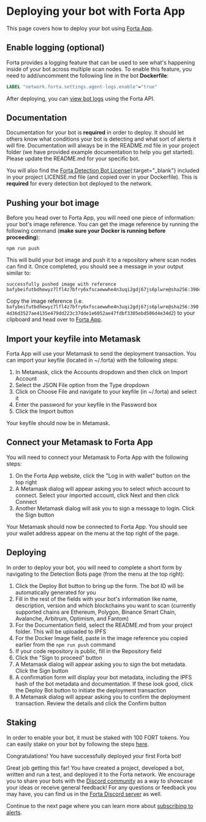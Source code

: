 # Deploying your bot with Forta App

This page covers how to deploy your bot using [Forta App](https://app.forta.network/).

## Enable logging (optional)

Forta provides a logging feature that can be used to see what's happening inside of your bot across multiple scan nodes. To enable this feature, you need to add/uncomment the following line in the bot **Dockerfile**:

```Dockerfile
LABEL "network.forta.settings.agent-logs.enable"="true"
```

After deploying, you can [view bot logs](maintaining.md#viewing-bot-logs) using the Forta API.

## Documentation

Documentation for your bot is **required** in order to deploy. It should let others know what conditions your bot is detecting and what sort of alerts it will fire. Documentation will always be in the README.md file in your project folder (we have provided example documentation to help you get started). Please update the README.md for your specific bot.

You will also find the [Forta Detection Bot License](https://github.com/forta-network/forta-bot-sdk/blob/master/starter-project/LICENSE.md){:target="_blank"} included in your project LICENSE.md file (and copied over in your Dockerfile). This is **required** for every detection bot deployed to the network.

## Pushing your bot image

Before you head over to Forta App, you will need one piece of information: your bot's image reference. You can get the image reference by running the following command (**make sure your Docker is running before proceeding**):

```
npm run push
```

This will build your bot image and push it to a repository where scan nodes can find it. Once completed, you should see a message in your output similar to:

```
successfully pushed image with reference bafybeifutbdhewyz7lfl4z7bfry6xfscaewwhe4n3uqi2gdj67js6plwre@sha256:3904d36d3527ae4135e479dd223c37dde1e6052ae47fdbf3305ebd506d4e34d2
```
Copy the image reference (i.e. `bafybeifutbdhewyz7lfl4z7bfry6xfscaewwhe4n3uqi2gdj67js6plwre@sha256:3904d36d3527ae4135e479dd223c37dde1e6052ae47fdbf3305ebd506d4e34d2`) to your clipboard and head over to [Forta App](https://app.forta.network/).

## Import your keyfile into Metamask

Forta App will use your Metamask to send the deployment transaction. You can import your keyfile (located in ~/.forta) with the following steps:

1. In Metamask, click the Accounts dropdown and then click on Import Account
2. Select the JSON File option from the Type dropdown
3. Click on Choose File and navigate to your keyfile (in ~/.forta) and select it
4. Enter the password for your keyfile in the Password box
5. Click the Import button

Your keyfile should now be in Metamask.

## Connect your Metamask to Forta App

You will need to connect your Metamask to Forta App with the following steps:

1. On the Forta App website, click the "Log in with wallet" button on the top right
2. A Metamask dialog will appear asking you to select which account to connect. Select your imported account, click Next and then click Connect
3. Another Metamask dialog will ask you to sign a message to login. Click the Sign button

Your Metamask should now be connected to Forta App. You should see your wallet address appear on the menu at the top right of the page.

## Deploying

In order to deploy your bot, you will need to complete a short form by navigating to the Detection Bots page (from the menu at the top right):

1. Click the Deploy Bot button to bring up the form. The bot ID will be automatically generated for you
2. Fill in the rest of the fields with your bot's information like name, description, version and which blockchains you want to scan (currently supported chains are Ethereum, Polygon, Binance Smart Chain, Avalanche, Arbitrum, Optimism, and Fantom)
3. For the Documentation field, select the README.md from your project folder. This will be uploaded to IPFS
4. For the Docker Image field, paste in the image reference you copied earlier from the `npm run push` command
5. If your code repository is public, fill in the Repository field
6. Click the "Sign to proceed" button
7. A Metamask dialog will appear asking you to sign the bot metadata. Click the Sign button
8. A confirmation form will display your bot metadata, including the IPFS hash of the bot metadata and documentation. If these look good, click the Deploy Bot button to initiate the deployment transaction
9. A Metamask dialog will appear asking you to confirm the deployment transaction. Review the details and click the Confirm button

## Staking

In order to enable your bot, it must be staked with 100 FORT tokens. You can easily stake on your bot by following the steps [here](stake-on-detection-bot.md).

Congratulations! You have successfully deployed your first Forta bot!

Great job getting this far! You have created a project, developed a bot, written and run a test, and deployed it to the Forta network. We encourage you to share your bots with the [Discord community](https://discord.com) as a way to showcase your ideas or receive general feedback! For any questions or feedback you may have, you can find us in the [Forta Discord server](https://discord.com) as well.

Continue to the next page where you can learn more about [subscribing to alerts](subscribing.md).